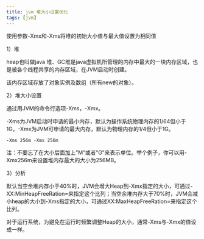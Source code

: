 ```yaml
---
title: jvm 堆大小设置优化
tags: [jvm]
---
```


使用参数-Xmx和-Xms将堆的初始大小值与最大值设置为相同值

1）堆

heap也叫做java 堆、GC堆是java虚拟机所管理的内存中最大的一块内存区域，也是被各个线程共享的内存区域，在JVM启动时创建。

该内存区域存放了对象实例及数组（所有new的对象）。

2）堆大小设置

通过用JVM的命令行选项-Xms，-Xmx。

-Xms为JVM启动时申请的最小内存，默认为操作系统物理内存的1/64但小于1G，-Xmx为JVM可申请的最大内存，默认为物理内存的1/4但小于1G。

```
-Xms 256m -Xmx 256m
```

注：不要忘了在大小后面加上”M”或者”G”来表示单位。举个例子，你可以用-Xmx256m来设置堆内存最大的大小为256MB。

3）分析

默认当空余堆内存小于40%时，JVM会增大Heap到-Xmx指定的大小，可通过-XX:MinHeapFreeRation=来指定这个比列；当空余堆内存大于70%时，JVM会减小heap的大小到-Xms指定的大小，可通过XX:MaxHeapFreeRation=来指定这个比列。

对于运行系统，为避免在运行时频繁调整Heap的大小，通常-Xms与-Xmx的值设成一样。

